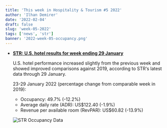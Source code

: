 ```yaml
---
title: 'This week in Hospitality & Tourism #5 2022'
author: 'Ilhan Demirer'
date: '2022-02-04'
draft: false
slug: 'week-05-2022'
tags: ['news', 'str']
banner: '2022-week-05-occupancy.png'
---
```


- **[STR: U.S. hotel results for week ending 29 January](https://str.com/press-release/str-us-hotel-results-week-ending-29-january)**

  U.S. hotel performance increased slightly from the previous week and showed improved comparisons against 2019, according to STR‘s latest data through 29 January.

  23-29 January 2022 (percentage change from comparable week in 2019):

  - Occupancy: 49.7% (-12.2%)
  - Average daily rate (ADR): US$122.40 (-1.9%)
  - Revenue per available room (RevPAR): US$60.82 (-13.9%)

  ![STR Occupancy Data](/images/blogimages/2022-week-05-occupancy.png)
